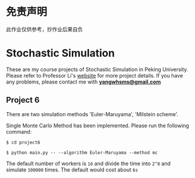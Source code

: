# 免责声明
此作业仅供参考，抄作业后果自负

# Stochastic Simulation
These are my course projects of Stochastic Simulation in Peking University. Please refer to Professor Li's [website](http://dsec.pku.edu.cn/~tieli/) for more project details. If you have any problems, please contact me with **yangwhsms@gmail.com**

## Project 6
There are two simulation methods 'Euler-Maruyama', 'Milstein scheme'.

Single Monte Carlo Method has been implemented. Please run the following command:

`$ cd project6`

`$ python main.py -- --algorithm Euler-Maruyama --method mc`

The default number of workers is `16` and divide the time into `2^8` and simulate `100000` times. The default would cost about `6s`
